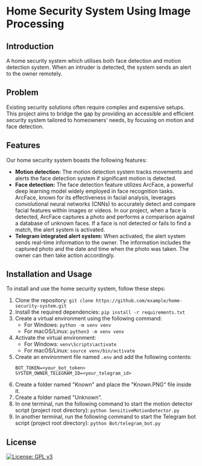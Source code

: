 # Home Security System Using Image Processing

## Introduction
A home security system which utilises both face detection and motion detection system. When an intruder is detected, the system sends an alert to the owner remotely.

## Problem
Existing security solutions often require complex and expensive setups. This project aims to bridge the gap by providing an accessible and efficient security system tailored to homeowners' needs, by focusing on motion and face detection.

## Features
Our home security system boasts the following features:
- **Motion detection:** The motion detection system tracks movements and alerts the face detection system if significant motion is detected. 
- **Face detection:** The face detection feature utilizes ArcFace, a powerful deep learning model widely employed in face recognition tasks. ArcFace, known for its effectiveness in facial analysis, leverages convolutional neural networks (CNNs) to accurately detect and compare facial features within images or videos. In our project, when a face is detected, ArcFace captures a photo and performs a comparison against a database of unknown faces. If a face is not detected or fails to find a match, the alert system is activated.
- **Telegram integrated alert system:** When activated, the alert system sends real-time information to the owner. The information includes the captured photo and the date and time when the photo was taken. The owner can then take action accordingly.

## Installation and Usage
To install and use the home security system, follow these steps:

1. Clone the repository: `git clone https://github.com/example/home-security-system.git`
2. Install the required dependencies: `pip install -r requirements.txt`
3. Create a virtual environment using the following command:
   - For Windows: `python -m venv venv`
   - For macOS/Linux: `python3 -m venv venv`
4. Activate the virtual environment:
   - For Windows: `venv\Scripts\activate`
   - For macOS/Linux: `source venv/bin/activate`
5. Create an environment file named `.env` and add the following contents:
    ```
    BOT_TOKEN=<your_bot_token>
    SYSTEM_OWNER_TELEGRAM_ID=<your_telegram_id>
    ```
6. Create a folder named "Known" and place the "Known.PNG" file inside it.
7. Create a folder named "Unknown".
8. In one terminal, run the following command to start the motion detector script (project root directory): `python SensitiveMotionDetector.py`
9. In another terminal, run the following command to start the Telegram bot script (project root directory): `python Bot/telegram_bot.py`

## License 
[![License: GPL v3](https://img.shields.io/badge/License-GPLv3-blue.svg)](https://www.gnu.org/licenses/gpl-3.0)
